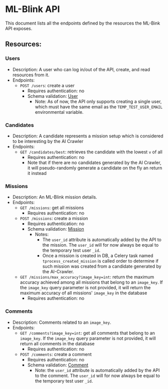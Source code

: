 # ML-Blink API

This document lists all the endpoints defined by the resources the ML-Bink API exposes.

## Resources:

### Users
  - Description: A user who can log in/out of the API, create, and read resources from it.
  - Endpoints:
    - `POST /users`: create a user
      - Requires authentication: no
      - Schema validation: [User](https://github.com/diegocasmo/ml_blink_api/blob/master/ml_blink_api/models/user.py)
        - Note: As of now, the API only supports creating a single user, which must have the same email as the `TEMP_TEST_USER_EMAIL` environmental variable.

### Candidates
  - Description: A candidate represents a mission setup which is considered to be interesting by the AI Crawler
  - Endpoints:
    - `GET /candidates/best`: retrieves the candidate with the lowest `v` of all
      - Requires authentication: no
      - Note that if there are no candidates generated by the AI Crawler, it will pseudo-randomly generate a candidate on the fly an return it instead

### Missions
  - Description: An ML-Blink mission details.
  - Endpoints:
    - `GET /missions`: get all missions
      - Requires authentication: no
    - `POST /missions`: create a mission
      - Requires authentication: no
      - Schema validation: [Mission](https://github.com/diegocasmo/ml_blink_api/blob/master/ml_blink_api/models/mission.py)
        - Notes:
          - The `user_id` attribute is automatically added by the API to the mission. The `user_id` will for now always be equal to the temporary test user `_id`.
          - Once a mission is created in DB, a Celery task named `tprocess_created_mission` is called order to determine if such mission was created from a candidate generated by the AI-Crawler.
    - `GET /missions/max_accuracy?image_key=int`: return the maximum accuracy achieved among all missions that belong to an `image_key`. If the `image_key` query parameter is not provided, it will return the maximum accuracy of all missions' `image_key` in the database
      - Requires authentication: no

### Comments
  - Description: Comments related to an `image_key`.
  - Endpoints:
    - `GET /comments?image_key=int`: get all comments that belong to an `image_key`. If the `image_key` query parameter is not provided, it will return all comments in the database
      - Requires authentication: no
    - `POST /comments`: create a comment
      - Requires authentication: no
      - Schema validation: [Comment](https://github.com/diegocasmo/ml_blink_api/blob/master/ml_blink_api/models/comment.py)
        - Note: the `user_id` attribute is automatically added by the API to the comment. The `user_id` will for now always be equal to the temporary test user `_id`.
